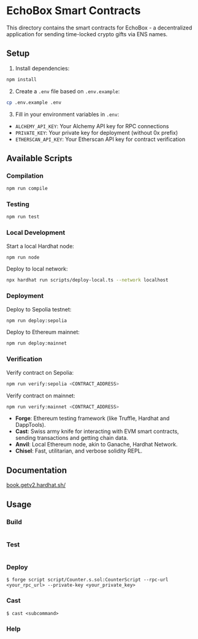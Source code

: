 # EchoBox Smart Contracts

This directory contains the smart contracts for EchoBox - a decentralized application for sending time-locked crypto gifts via ENS names.

## Setup

1. Install dependencies:
```bash
npm install
```

2. Create a `.env` file based on `.env.example`:
```bash
cp .env.example .env
```

3. Fill in your environment variables in `.env`:
- `ALCHEMY_API_KEY`: Your Alchemy API key for RPC connections
- `PRIVATE_KEY`: Your private key for deployment (without 0x prefix)
- `ETHERSCAN_API_KEY`: Your Etherscan API key for contract verification

## Available Scripts

### Compilation
```bash
npm run compile
```

### Testing
```bash
npm run test
```

### Local Development
Start a local Hardhat node:
```bash
npm run node
```

Deploy to local network:
```bash
npx hardhat run scripts/deploy-local.ts --network localhost
```

### Deployment

Deploy to Sepolia testnet:
```bash
npm run deploy:sepolia
```

Deploy to Ethereum mainnet:
```bash
npm run deploy:mainnet
```

### Verification

Verify contract on Sepolia:
```bash
npm run verify:sepolia <CONTRACT_ADDRESS>
```

Verify contract on mainnet:
```bash
npm run verify:mainnet <CONTRACT_ADDRESS>
```

-   **Forge**: Ethereum testing framework (like Truffle, Hardhat and DappTools).
-   **Cast**: Swiss army knife for interacting with EVM smart contracts, sending transactions and getting chain data.
-   **Anvil**: Local Ethereum node, akin to Ganache, Hardhat Network.
-   **Chisel**: Fast, utilitarian, and verbose solidity REPL.

## Documentation

[book.getv2.hardhat.sh/](https://v2.hardhat.org/docs)

## Usage

### Build

```shell

```

### Test

```shell
```
### Deploy

```shell
$ forge script script/Counter.s.sol:CounterScript --rpc-url <your_rpc_url> --private-key <your_private_key>
```

### Cast

```shell
$ cast <subcommand>
```

### Help

```shell

```
